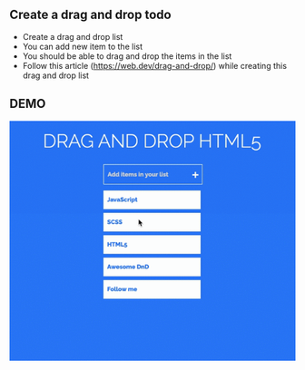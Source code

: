 ## Create a drag and drop todo

- Create a drag and drop list
- You can add new item to the list
- You should be able to drag and drop the items in the list
- Follow this article (https://web.dev/drag-and-drop/) while creating this drag and drop list

## DEMO

![Drag And Drop List](./drag-and-drop.gif)
